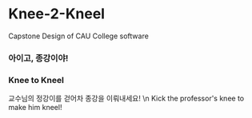 # Knee-2-Kneel
Capstone Design of CAU College software
### 아이고, 종강이야!
### Knee to Kneel
교수님의 정강이를 걷어차 종강을 이뤄내세요! \n
Kick the professor's knee to make him kneel!
